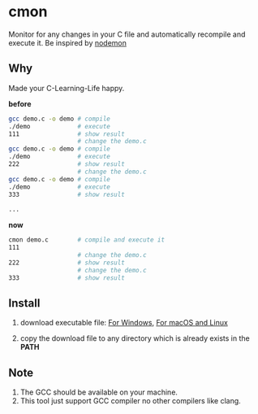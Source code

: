 # cmon

Monitor for any changes in your C file and automatically recompile and execute it. Be inspired by [nodemon](https://github.com/remy/nodemon)


## Why

Made your C-Learning-Life happy.

**before**

```sh
gcc demo.c -o demo # compile
./demo             # execute
111                # show result
                   # change the demo.c
gcc demo.c -o demo # compile
./demo             # execute
222                # show result
                   # change the demo.c
gcc demo.c -o demo # compile
./demo             # execute
333                # show result
  
...  
```

**now**

```sh
cmon demo.c        # compile and execute it
111 
                   # change the demo.c
222                # show result
                   # change the demo.c
333                # show result
```

## Install

1. download executable file: [For Windows](https://github.com/tsq/cmon/releases/download/v1.0.0/cmon.exe), [For macOS and Linux](https://github.com/tsq/cmon/releases/download/v1.0.0/cmon)

2. copy the download file to any directory which is already exists in the **PATH** 

## Note

1. The GCC should be available on your machine.
2. This tool just support GCC compiler no other compilers like clang.
